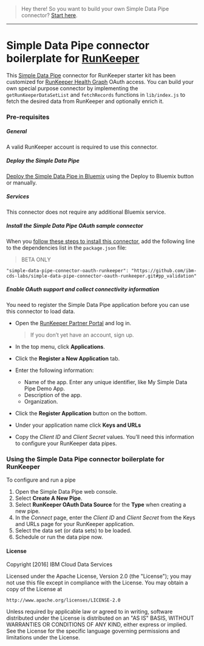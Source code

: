 > Hey there! So you want to build your own Simple Data Pipe connector? [Start here](https://github.com/ibm-cds-labs/simple-data-pipe-connector-template/wiki/How-to-build-a-Simple-Data-Pipe-connector-using-this-template).

***


# Simple Data Pipe connector boilerplate for [RunKeeper](https://runkeeper.com/developer/healthgraph/)

This [Simple Data Pipe](https://developer.ibm.com/clouddataservices/simple-data-pipe/) connector for RunKeeper starter kit has been customized for [RunKeeper Health Graph](https://runkeeper.com/developer/healthgraph/) OAuth access. You can build your own special purpose connector by implementing the `getRunKeeperDataSetList` and `fetchRecords` functions in `lib/index.js` to fetch the desired data from RunKeeper and optionally enrich it.
### Pre-requisites

##### General 
 A valid RunKeeper account is required to use this connector.

##### Deploy the Simple Data Pipe

 [Deploy the Simple Data Pipe in Bluemix](https://github.com/ibm-cds-labs/simple-data-pipe) using the Deploy to Bluemix button or manually.

##### Services

This connector does not require any additional Bluemix service.


##### Install the Simple Data Pipe OAuth sample connector 

  When you [follow these steps to install this connector](https://github.com/ibm-cds-labs/simple-data-pipe/wiki/Installing-a-Simple-Data-Pipe-Connector), add the following line to the dependencies list in the `package.json` file: 

> BETA ONLY
```
"simple-data-pipe-connector-oauth-runkeeper": "https://github.com/ibm-cds-labs/simple-data-pipe-connector-oauth-runkeeper.git#pp_validation"
```

##### Enable OAuth support and collect connectivity information

 You need to register the Simple Data Pipe application before you can use this connector to load data.
 
 * Open the [RunKeeper Partner Portal](https://runkeeper.com/partner) and log in.

    > If you don’t yet have an account, sign up.

 * In the top menu, click **Applications**.
 * Click the **Register a New Application** tab.
 * Enter the following information:
    *   Name of the app. Enter any unique identifier, like My Simple Data Pipe Demo App.
    *   Description of the app.
    *   Organization.
 * Click the **Register Application** button on the bottom.
 * Under your application name click **Keys and URLs**
 * Copy the _Client ID_ and _Client Secret_ values. You’ll need this information to configure your RunKeeper data pipes.


### Using the Simple Data Pipe connector boilerplate for RunKeeper

To configure and run a pipe

1. Open the Simple Data Pipe web console.
2. Select __Create A New Pipe__.
3. Select __RunKeeper OAuth Data Source__ for the __Type__ when creating a new pipe.
4. In the _Connect_ page, enter the _Client ID_ and _Client Secret_ from the Keys and URLs page for your RunKeeper application.
5. Select the data set (or data sets) to be loaded.
6. Schedule or run the data pipe now.

#### License 

Copyright [2016] IBM Cloud Data Services

Licensed under the Apache License, Version 2.0 (the "License");
you may not use this file except in compliance with the License.
You may obtain a copy of the License at

    http://www.apache.org/licenses/LICENSE-2.0

Unless required by applicable law or agreed to in writing, software
distributed under the License is distributed on an "AS IS" BASIS,
WITHOUT WARRANTIES OR CONDITIONS OF ANY KIND, either express or implied.
See the License for the specific language governing permissions and
limitations under the License.
